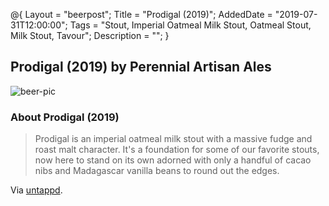 @{
 Layout = "beerpost";
 Title = "Prodigal (2019)";
 AddedDate = "2019-07-31T12:00:00";
 Tags = "Stout, Imperial Oatmeal Milk Stout, Oatmeal Stout, Milk Stout, Tavour";
 Description = "";
 }
 

## Prodigal (2019) by Perennial Artisan Ales

![beer-pic]

### About Prodigal (2019)

> Prodigal is an imperial oatmeal milk stout with a massive fudge and roast malt character. It's a foundation for some of our favorite stouts, now here to stand on its own adorned with only a handful of cacao nibs and Madagascar vanilla beans to round out the edges.

Via [untappd][untappd-url].

[untappd-url]: <https://untappd.com/b/perennial-artisan-ales-prodigal-2019/3081237>
[beer-pic]: https://jasonpowley.com/assets/img/2019-07-31-prodigal-2019.jpeg "Prodigal (2019) by Perennial Artisan Ales"
